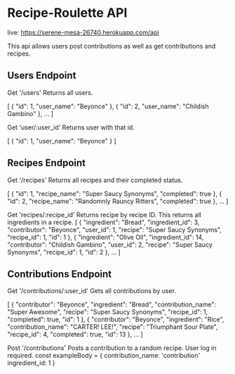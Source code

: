# Recipe-Roulette API
live: https://serene-mesa-26740.herokuapp.com/api

This api allows users post contributions as well as get contributions and recipes.

## Users Endpoint

Get '/users'
 Returns all users.

[
    {
        "id": 1,
        "user_name": "Beyonce"
    },
    {
        "id": 2,
        "user_name": "Childish Gambino"
    },
    ...
]

Get 'user/:user_id'
    Returns user with that id.

[
    {
        "id": 1,
        "user_name": "Beyonce"
    }
]

## Recipes Endpoint

Get '/recipes'
 Returns all recipes and their completed status.

[
    {
        "id": 1,
        "recipe_name": "Super Saucy Synonyms",
        "completed": true
    },
    {
        "id": 2,
        "recipe_name": "Randomnly Rauncy Ritters",
        "completed": true
    },
    ...
]

Get 'recipes/:recipe_id'
    Returns recipe by recipe ID. This returns all ingredients in a recipe.
[
    {
        "ingredient": "Bread",
        "ingredient_id": 3,
        "contributor": "Beyonce",
        "user_id": 1,
        "recipe": "Super Saucy Synonyms",
        "recipe_id": 1,
        "id": 1
    },
    {
        "ingredient": "Olive Oil",
        "ingredient_id": 14,
        "contributor": "Childish Gambino",
        "user_id": 2,
        "recipe": "Super Saucy Synonyms",
        "recipe_id": 1,
        "id": 2
    },
...
]

## Contributions Endpoint

Get '/contributions/:user_id' 
 Gets all contributions by user.

[
    {
        "contributor": "Beyonce",
        "ingredient": "Bread",
        "contribution_name": "Super Awesome",
        "recipe": "Super Saucy Synonyms",
        "recipe_id": 1,
        "completed": true,
        "id": 1
    },
    {
        "contributor": "Beyonce",
        "ingredient": "Rice",
        "contribution_name": "CARTER! LEE!",
        "recipe": "Triumphant Sour Plate",
        "recipe_id": 4,
        "completed": true,
        "id": 13
    },
    ...
]

Post '/contributions'
    Posts a contribution to a random recipe. User log in required.
    const exampleBody = {
        contribution_name: 'contribution'
        ingredient_id: 1
    }
    